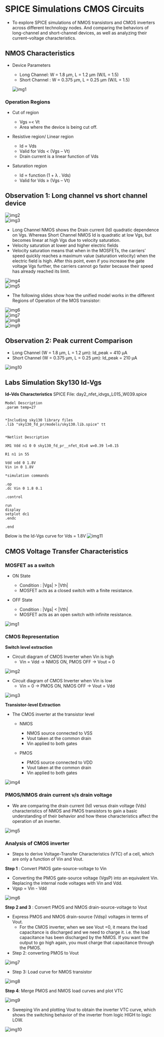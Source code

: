 # SPICE Simulations CMOS Circuits
* To explore SPICE simulations of NMOS transistors and CMOS inverters across different technology nodes. And comparing the behaviors of long-channel and short-channel devices, as well as analyzing their current–voltage characteristics.

## NMOS Characteristics
* Device Parameters
  * Long Channel: W = 1.8 μm, L = 1.2 μm (W/L = 1.5)
  * Short Channel : W = 0.375 μm, L = 0.25 μm (W/L = 1.5)  

  ![img1](https://github.com/Dhruvid98/SFAL-VSD-SoC-Design/blob/main/Day%2015/Images/Observations/img1.png)

### Operation Regions

* Cut of region
  * Vgs =< Vt
  * Area where the device is being cut off.

* Resistive region/ Linear region
    * Id ∝ Vds
    * Valid for Vds < (Vgs – Vt)
    * Drain current is a linear function of Vds

* Saturation region
    * Id ∝ function (1 + λ . Vds)
    * Valid for Vds ≥ (Vgs – Vt)


 ## Observation 1: Long channel vs short channel device
![img2](https://github.com/Dhruvid98/SFAL-VSD-SoC-Design/blob/main/Day%2015/Images/Observations/img2.png)  
![img3](https://github.com/Dhruvid98/SFAL-VSD-SoC-Design/blob/main/Day%2015/Images/Observations/img3.png)  

* Long Channel NMOS shows the Drain current (Id) quadratic dependence on Vgs. Whereas Short Channel NMOS Id is quadratic at low Vgs, but becomes linear at high Vgs due to velocity saturation.
* Velocity saturation at lower and higher electric fields
 * Velocity saturation means that when in the MOSFETs, the carriers’ speed quickly reaches a maximum value (saturation velocity) when the electric field is high. After this point, even if you increase the gate voltage Vgs further, the carriers cannot go faster because their speed has already reached its limit.
 
![img4](https://github.com/Dhruvid98/SFAL-VSD-SoC-Design/blob/main/Day%2015/Images/Observations/img4.png)  
![img5](https://github.com/Dhruvid98/SFAL-VSD-SoC-Design/blob/main/Day%2015/Images/Observations/img5.png)

* The following slides show how the unified model works in the different Regions of Operation of the MOS transistor: 

![img6](https://github.com/Dhruvid98/SFAL-VSD-SoC-Design/blob/main/Day%2015/Images/Observations/img6.png)  
![img7](https://github.com/Dhruvid98/SFAL-VSD-SoC-Design/blob/main/Day%2015/Images/Observations/img7.png)  
![img8](https://github.com/Dhruvid98/SFAL-VSD-SoC-Design/blob/main/Day%2015/Images/Observations/img8.png)  
![img9](https://github.com/Dhruvid98/SFAL-VSD-SoC-Design/blob/main/Day%2015/Images/Observations/img9.png)  

## Observation 2: Peak current Comparison
* Long Channel (W = 1.8 μm, L = 1.2 μm): Id_peak = 410 μA
* Short Channel (W = 0.375 μm, L = 0.25 μm): Id_peak = 210 μA

![img10](https://github.com/Dhruvid98/SFAL-VSD-SoC-Design/blob/main/Day%2015/Images/Observations/img10.png)  

## Labs Simulation Sky130 Id-Vgs 
**Id–Vds Characteristics**
SPICE File: day2_nfet_idvgs_L015_W039.spice
```
Model Description
.param temp=27


*Including sky130 library files
.lib "sky130_fd_pr/models/sky130.lib.spice" tt


*Netlist Description

XM1 Vdd n1 0 0 sky130_fd_pr__nfet_01v8 w=0.39 l=0.15

R1 n1 in 55

Vdd vdd 0 1.8V
Vin in 0 1.8V

*simulation commands

.op
.dc Vin 0 1.8 0.1

.control

run
display
setplot dc1
.endc

.end

```
Below is the Id-Vgs curve for Vds = 1.8V
![img11](https://github.com/Dhruvid98/SFAL-VSD-SoC-Design/blob/main/Day%2015/Images/Observations/img11.png)

## CMOS Voltage Transfer Characteristics

### MOSFET as a switch 

* ON State
  * Condition : |Vgs| > |Vth|
  *  MOSFET acts as a closed switch with a finite resistance.

* OFF State
  * Condition : |Vgs| < |Vth|
  * MOSFET acts as an open switch with infinite resistance.  
  
![img1](https://github.com/Dhruvid98/SFAL-VSD-SoC-Design/blob/main/Day%2015/Images/CMOS_VTC/img1.png)

### CMOS Representation 

**Switch level extraction**  
* Circuit diagram of CMOS Inverter when Vin is high
   * Vin = Vdd → NMOS ON, PMOS OFF → Vout = 0
  
![img2](https://github.com/Dhruvid98/SFAL-VSD-SoC-Design/blob/main/Day%2015/Images/CMOS_VTC/img2.png)

* Circuit diagram of CMOS Inverter when Vin is low
   * Vin = 0 → PMOS ON, NMOS OFF → Vout = Vdd
 
![img3](https://github.com/Dhruvid98/SFAL-VSD-SoC-Design/blob/main/Day%2015/Images/CMOS_VTC/img3.png)

**Transistor-level Extraction** 
* The CMOS inverter at the transistor level 
  - NMOS
    * NMOS source connected to VSS
    * Vout taken at the common drain
    * Vin applied to both gates

  - PMOS
    * PMOS source connected to VDD
    * Vout taken at the common drain
    * Vin applied to both gates

![img4](https://github.com/Dhruvid98/SFAL-VSD-SoC-Design/blob/main/Day%2015/Images/CMOS_VTC/img4.png)

### PMOS/NMOS drain current v/s drain voltage
* We are comparing the drain current (Id) versus drain voltage (Vds) characteristics of NMOS and PMOS transistors to gain a basic understanding of their behavior and how these characteristics affect the operation of an inverter.

![img5](https://github.com/Dhruvid98/SFAL-VSD-SoC-Design/blob/main/Day%2015/Images/CMOS_VTC/img5.png)  

### Analysis of CMOS inverter
* Steps to derive Voltage-Transfer Characteristics (VTC) of a cell, which are only a function of Vin and Vout. 

**Step 1** : Convert PMOS gate-source-voltage to Vin
- Converting the PMOS gate-source voltage (VgsP) into an equivalent Vin. Replacing the internal node voltages with Vin and Vdd.
- Vgsp = Vin - Vdd

![img6](https://github.com/Dhruvid98/SFAL-VSD-SoC-Design/blob/main/Day%2015/Images/CMOS_VTC/img6.png)    

**Step 2 and 3** : Convert PMOS and NMOS drain-source-voltage to Vout  
- Express PMOS and NMOS drain-source (Vdsp) voltages in terms of Vout.
    * For the CMOS inverter, when we see Vout =0, it means the load capacitance is discharged and we need to charge it. i.e. the load capacitance has been discharged by the NMOS. If you want the output to go high again, you must charge that capacitance through the PMOS.
- Step 2: converting PMOS to Vout

![img7](https://github.com/Dhruvid98/SFAL-VSD-SoC-Design/blob/main/Day%2015/Images/CMOS_VTC/img7%20.png)

 - Step 3: Load curve for NMOS transistor 
 
![img8](https://github.com/Dhruvid98/SFAL-VSD-SoC-Design/blob/main/Day%2015/Images/CMOS_VTC/img8.png)  
  
**Step 4**:  Merge PMOS and NMOS load curves and plot VTC  

![img9](https://github.com/Dhruvid98/SFAL-VSD-SoC-Design/blob/main/Day%2015/Images/CMOS_VTC/img9.png)  

* Sweeping Vin and plotting Vout to obtain the inverter VTC curve, which shows the switching behavior of the inverter from logic HIGH to logic LOW.  

![img10](https://github.com/Dhruvid98/SFAL-VSD-SoC-Design/blob/main/Day%2015/Images/CMOS_VTC/img10.png)
